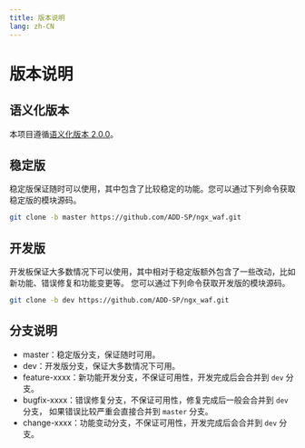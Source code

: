 ```yaml
---
title: 版本说明
lang: zh-CN
---
```


# 版本说明

## 语义化版本

本项目遵循[语义化版本 2.0.0](https://semver.org/lang/zh-CN/)。

## 稳定版

稳定版保证随时可以使用，其中包含了比较稳定的功能。您可以通过下列命令获取稳定版的模块源码。

```sh
git clone -b master https://github.com/ADD-SP/ngx_waf.git
```

## 开发版

开发板保证大多数情况下可以使用，其中相对于稳定版额外包含了一些改动，比如新功能、错误修复和功能变更等。
您可以通过下列命令获取开发版的模块源码。

```sh
git clone -b dev https://github.com/ADD-SP/ngx_waf.git
```

## 分支说明

* master：稳定版分支，保证随时可用。
* dev：开发版分支，保证大多数情况下可用。
* feature-xxxx：新功能开发分支，不保证可用性，开发完成后会合并到 `dev` 分支。
* bugfix-xxxx：错误修复分支，不保证可用性，修复完成后一般会合并到 `dev` 分支，
如果错误比较严重会直接合并到 `master` 分支。
* change-xxxx：功能变动分支，不保证可用性，开发完成后会合并到 `dev` 分支。